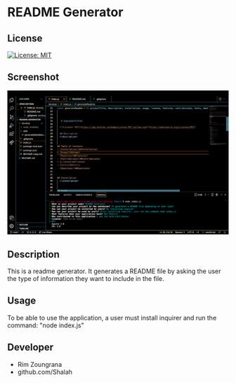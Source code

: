 # README Generator

## License

[![License: MIT](https://img.shields.io/badge/License-MIT-yellow.svg)](https://opensource.org/licenses/MIT)

## Screenshot

![readmeimage](develop/image/readme-generator.png)

## Description
This is a readme generator. It generates a README file by asking the user the type of information they want to include in the file. 

## Usage
To be able to use the application, a user must install inquirer and run the command: "node index.js"

## Developer
- Rim Zoungrana
- github.com/Shalah